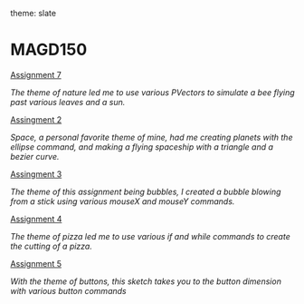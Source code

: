 theme: slate


# MAGD150

[Assignment 7](https://github.com/StempinsBD09/MAGD150/tree/gh-pages/s19_magd150_lab07_Stempinski)

*The theme of nature led me to use various PVectors to simulate a bee flying past various leaves and a sun.*

[Assingment 2](https://github.com/StempinsBD09/MAGD150/tree/gh-pages/s19magd150lab02_Stempinski)

*Space, a personal favorite theme of mine, had me creating planets with the ellipse command, and making a flying spaceship with a triangle 
and a bezier curve.*

[Assingment 3](https://github.com/StempinsBD09/MAGD150/tree/gh-pages/s19magd150lab03_Stempinski)

*The theme of this assignment being bubbles, I created a bubble blowing from a stick using various mouseX and mouseY commands.*

[Assignment 4](https://github.com/StempinsBD09/MAGD150/tree/gh-pages/s19magd150lab04_Stempinski)

*The theme of pizza led me to use various if and while commands to create the cutting of a pizza.*

[Assignment 5](https://github.com/StempinsBD09/MAGD150/tree/gh-pages/s19magd150lab05_BenStempinski)

*With the theme of buttons, this sketch takes you to the button dimension with various button commands*
